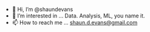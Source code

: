 - 👋 Hi, I’m @shaundevans
- 👀 I’m interested in ... Data. Analysis, ML, you name it.  
- 📫 How to reach me ... shaun.d.evans@gmail.com 

<!---
shaundevans/shaundevans is a ✨ special ✨ repository because its `README.md` (this file) appears on your GitHub profile.
You can click the Preview link to take a look at your changes.
--->
